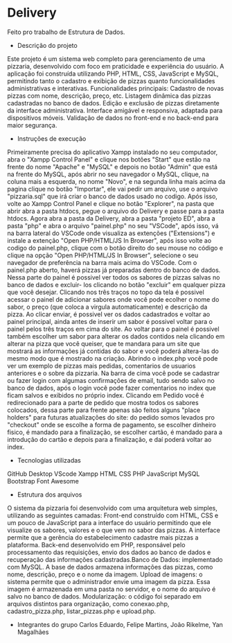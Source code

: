 # Delivery
Feito pro trabalho de Estrutura de Dados.

- Descrição do projeto

Este projeto é um sistema web completo para gerenciamento de uma pizzaria, desenvolvido com foco em praticidade e experiência do usuário. A aplicação foi construída utilizando PHP, HTML, CSS, JavaScript e MySQL, permitindo tanto o cadastro e exibição de pizzas quanto funcionalidades administrativas e interativas.
Funcionalidades principais:
Cadastro de novas pizzas com nome, descrição, preço, etc.
Listagem dinâmica das pizzas cadastradas no banco de dados.
Edição e exclusão de pizzas diretamente da interface administrativa.
Interface amigável e responsiva, adaptada para dispositivos móveis.
Validação de dados no front-end e no back-end para maior segurança.

- Instruções de execução

Primeiramente precisa do aplicativo Xampp instalado no seu computador, abra o "Xampp Control Panel" e clique nos botões "Start" que estão na frente do nome "Apache" e "MySQL" e depois no botão "Admin" que está na frente do MySQL, após abrir no seu navegador o
MySQL, clique, na coluna mais a esquerda, no nome "Novo", e na segunda linha mais acima da pagina clique no botão "Importar", ele vai pedir um arquivo, use o arquivo "pizzaria.sql" que irá criar o banco de dados usado no codigo. Após isso, volte ao Xampp Control
Panel e clique no botão "Explorer", na pasta que abrir abra a pasta htdocs, pegue o arquivo do Delivery e passe para a pasta htdocs. Agora abra a pasta da Delivery, abra a pasta "projeto ED", abra a pasta "php" e abra o arquivo "painel.php" no seu "VSCode", após
isso, vá na barra lateral do VSCode onde visualiza as extenções ("Extensions") e instale a extenção "Open PHP/HTML/JS In Browser", após isso volte ao codigo do painel.php, clique com o botão direito do seu mouse no código e clique na opção "Open PHP/HTML/JS In
Browser", selecione o seu navegador de preferência na barra mais acima do VSCode. Com o painel.php aberto, haverá pizzas já preparadas dentro do banco de dados. Nessa parte do painel é possivel ver todos os sabores de pizzas salvas no banco de dados e excluir-
los clicando no botão "excluir" em qualquer pizza que você desejar. Clicando nos três traços no topo da tela é possivel acessar o painel de adicionar sabores onde você pode ecolher o nome do sabor, o preço (que coloca a virgula automaticamente) e descrição da 
pizza. Ao clicar enviar, é possivel ver os dados cadastrados e voltar ao painel principal, ainda antes de inserir um sabor é possivel voltar para o painel pelos três traços em cima do site. Ao voltar para o painel é possivel também escolher um sabor para alterar
os dados contidos nela clicando em alterar na pizza que você queiser, que te mandara para um site que mostrará as informações já contidas do sabor e você poderá altera-las do mesmo modo que é mostrado na criação.
Abrindo o index.php você pode ver um exemplo de pizzas mais pedidas, comentarios de usuarios anteriores e o sobre da pizzaria. Na barra de cima você pode se cadastrar ou fazer login com algumas confirmações de email, tudo sendo salvo no banco de dados, após o 
login você pode fazer comentarios no index que ficam salvos e exibidos no próprio index. Clicando em Pedido você é redirecionado para a parte de pedido que mostra todos os sabores colocados, dessa parte para frente apenas são feitos alguns "place holders" para 
futuras atualizações do site: do pedido somos levados pro "checkout" onde se escolhe a forma de pagamento, se escolher dinheiro fisico, é mandado para a finalização, se escolher cartão, é mandado para a introdução do cartão e depois para a finalização, e daí poderá voltar ao index.

- Tecnologias utilizadas

GitHub Desktop
VScode
Xampp
HTML
CSS
PHP
JavaScript
MySQL
Bootstrap
Font Awesome

- Estrutura dos arquivos

O sistema da pizzaria foi desenvolvido com uma arquitetura web simples, utilizando as seguintes camadas:
Front-end construído com HTML, CSS e um pouco de JavaScript para a interface do usuário permitindo que ele visualize os sabores, valores e o que vem no sabor das pizzas. A interface permite que a gerência do estabelecimento cadastre mais pizzas a plataforma. Back-end desenvolvido em PHP, responsável pelo processamento das requisições, envio dos dados ao banco de dados e recuperação das informações cadastradas.Banco de Dados: implementado com MySQL. A base de dados armazena informações das pizzas, como nome, descrição, preço e o nome da imagem.
Upload de imagens: o sistema permite que o administrador envie uma imagem da pizza. Essa imagem é armazenada em uma pasta no servidor, e o nome do arquivo é salvo no banco de dados.
Modularização: o código foi separado em arquivos distintos para organização, como conexao.php, cadastro_pizza.php, listar_pizzas.php e upload.php.


- Integrantes do grupo
Carlos Eduardo, 
Felipe Martins,
João Rikelme,
Yan Magalhães
